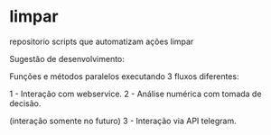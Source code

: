 # limpar
repositorio scripts que automatizam ações limpar

Sugestão de desenvolvimento:

Funções e métodos paralelos executando 3 fluxos diferentes:

1 - Interação com webservice.
2 - Análise numérica com tomada de decisão.

(interação somente no futuro)
3 - Interação via API telegram.

